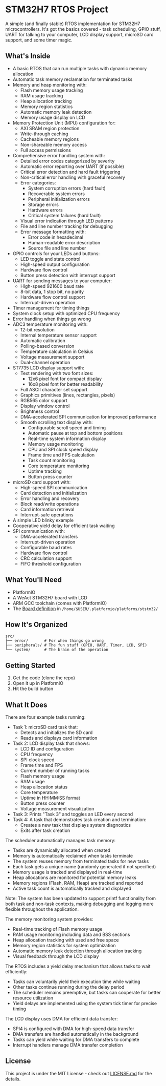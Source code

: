 # STM32H7 RTOS Project

A simple (and finally stable) RTOS implementation for STM32H7 microcontrollers. It's got the basics covered - task scheduling, GPIO stuff, UART for talking to your computer, LCD display support, microSD card support, and some timer magic.

## What's Inside

- A basic RTOS that can run multiple tasks with dynamic memory allocation
- Automatic task memory reclamation for terminated tasks
- Memory and heap monitoring with:
  - Flash memory usage tracking
  - RAM usage tracking
  - Heap allocation tracking
  - Memory region statistics
  - Automatic memory leak detection
  - Memory usage display on LCD
- Memory Protection Unit (MPU) configuration for:
  - AXI SRAM region protection
  - Write-through caching
  - Cacheable memory regions
  - Non-shareable memory access
  - Full access permissions
- Comprehensive error handling system with:
  - Detailed error codes categorized by severity
  - Automatic error reporting over UART (if possible)
  - Critical error detection and hard fault triggering
  - Non-critical error handling with graceful recovery
  - Error categories:
    - System corruption errors (hard fault)
    - Recoverable system errors
    - Peripheral initialization errors
    - Storage errors
    - Hardware errors
    - Critical system failures (hard fault)
  - Visual error indication through LED patterns
  - File and line number tracking for debugging
  - Error message formatting with:
    - Error code in hexadecimal
    - Human-readable error description
    - Source file and line number
- GPIO controls for your LEDs and buttons:
  - LED toggle and state control
  - High-speed output configuration
  - Hardware flow control
  - Button press detection with interrupt support
- UART for sending messages to your computer:
  - High-speed 921600 baud rate
  - 8-bit data, 1 stop bit, no parity
  - Hardware flow control support
  - Interrupt-driven operation
- Timer management for timing things
- System clock setup with optimized CPU frequency
- Error handling when things go wrong
- ADC3 temperature monitoring with:
  - 12-bit resolution
  - Internal temperature sensor support
  - Automatic calibration
  - Polling-based conversion
  - Temperature calculation in Celsius
  - Voltage measurement support
  - Dual-channel operation
- ST7735 LCD display support with:
  - Text rendering with two font sizes:
    - 12x6 pixel font for compact display
    - 16x8 pixel font for better readability
  - Full ASCII character set support
  - Graphics primitives (lines, rectangles, pixels)
  - RGB565 color support
  - Display window control
  - Brightness control
  - DMA-accelerated SPI communication for improved performance
  - Smooth scrolling text display with:
    - Configurable scroll speed and timing
    - Automatic pause at top and bottom positions
    - Real-time system information display
    - Memory usage monitoring
    - CPU and SPI clock speed display
    - Frame time and FPS calculation
    - Task count monitoring
    - Core temperature monitoring
    - Uptime tracking
    - Button press counter
- microSD card support with:
  - High-speed SPI communication
  - Card detection and initialization
  - Error handling and recovery
  - Block read/write operations
  - Card information retrieval
  - Interrupt-safe operations
- A simple LED blinky example
- Cooperative yield delay for efficient task waiting
- SPI communication with:
  - DMA-accelerated transfers
  - Interrupt-driven operation
  - Configurable baud rates
  - Hardware flow control
  - CRC calculation support
  - FIFO threshold configuration

## What You'll Need

- PlatformIO
- A WeAct STM32H7 board with LCD
- ARM GCC toolchain (comes with PlatformIO)
- The [Board definition](stm32h723weact.json) in `/home/$USER/.platformio/platforms/ststm32/`

## How It's Organized

```
src/
├── error/       # For when things go wrong
├── peripherals/ # The fun stuff (GPIO, UART, Timer, LCD, SPI)
└── system/      # The brain of the operation
```

## Getting Started

1. Get the code (clone the repo)
2. Open it up in PlatformIO
3. Hit the build button

## What It Does

There are four example tasks running:

- Task 1: microSD card task that:
  - Detects and initializes the SD card
  - Reads and displays card information
- Task 2: LCD display task that shows:
  - LCD ID and configuration
  - CPU frequency
  - SPI clock speed
  - Frame time and FPS
  - Current number of running tasks
  - Flash memory usage
  - RAM usage
  - Heap allocation status
  - Core temperature
  - Uptime in HH:MM:SS format
  - Button press counter
  - Voltage measurement visualization
- Task 3: Prints "Task 3" and toggles an LED every second
- Task 4: A task that demonstrates task creation and termination:
  - Creates a new task that displays system diagnostics
  - Exits after task creation

The scheduler automatically manages task memory:
- Tasks are dynamically allocated when created
- Memory is automatically reclaimed when tasks terminate
- The system reuses memory from terminated tasks for new tasks
- Each task gets a unique name (randomly generated if not specified)
- Memory usage is tracked and displayed in real-time
- Heap allocations are monitored for potential memory leaks
- Memory regions (Flash, RAM, Heap) are tracked and reported
- Active task count is automatically tracked and displayed

Note: The system has been updated to support printf functionality from both task and non-task contexts, making debugging and logging more flexible throughout the application.

The memory monitoring system provides:
- Real-time tracking of Flash memory usage
- RAM usage monitoring including data and BSS sections
- Heap allocation tracking with used and free space
- Memory region statistics for system optimization
- Automatic memory leak detection through allocation tracking
- Visual feedback through the LCD display

The RTOS includes a yield delay mechanism that allows tasks to wait efficiently:
- Tasks can voluntarily yield their execution time while waiting
- Other tasks continue running during the delay period
- The scheduler remains preemptive, but tasks can cooperate for better resource utilization
- Yield delays are implemented using the system tick timer for precise timing

The LCD display uses DMA for efficient data transfer:
- SPI4 is configured with DMA for high-speed data transfer
- DMA transfers are handled automatically in the background
- Tasks can yield while waiting for DMA transfers to complete
- Interrupt handlers manage DMA transfer completion

## License

This project is under the MIT License - check out [LICENSE.md](LICENSE.md) for the details. 